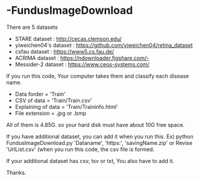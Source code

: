 # -FundusImageDownload

There are 5 datasets
 - STARE dataset : http://cecas.clemson.edu/
 - yiweichen04's dataset : https://github.com/yiweichen04/retina_dataset
 - csfau dataset : https://www5.cs.fau.de/
 - ACRIMA dataset : https://ndownloader.figshare.com/-
 - Messider-2 dataset : https://www.ceos-systems.com/

If you run this code, Your computer takes them and classify each disease name.
 - Data forder = 'Train'
 - CSV of data = 'Train/Train.csv'
 - Explaining of data = 'Train/Traininfo.html'
 - File extension = .jpg or .bmp


All of them is 4.85G. so your hard disk must have about 10G free space.

If you have additional dataset, you can add it when you run this.
 Ex) python FundusImageDownload.py 'Dataname', 'https:', 'savingName.zip'
or Revise 'UrlList.csv' (when you run this code, the csv file is formed.

If your additional dataset has csv, tsv or txt, You also have to add it.

Thanks.
